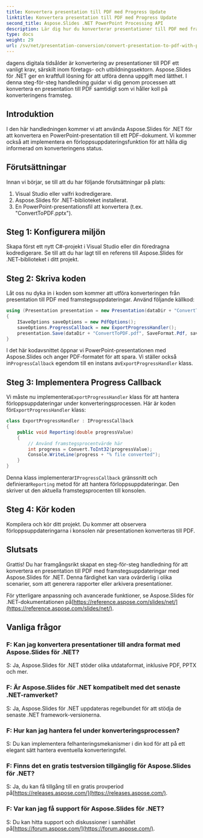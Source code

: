 ```yaml
---
title: Konvertera presentation till PDF med Progress Update
linktitle: Konvertera presentation till PDF med Progress Update
second_title: Aspose.Slides .NET PowerPoint Processing API
description: Lär dig hur du konverterar presentationer till PDF med framstegsuppdateringar med Aspose.Slides för .NET. Steg-för-steg guide med källkod ingår.
type: docs
weight: 29
url: /sv/net/presentation-conversion/convert-presentation-to-pdf-with-progress-update/
---
```


dagens digitala tidsålder är konvertering av presentationer till PDF ett vanligt krav, särskilt inom företags- och utbildningssektorn. Aspose.Slides för .NET ger en kraftfull lösning för att utföra denna uppgift med lätthet. I denna steg-för-steg handledning guidar vi dig genom processen att konvertera en presentation till PDF samtidigt som vi håller koll på konverteringens framsteg.

## Introduktion

I den här handledningen kommer vi att använda Aspose.Slides för .NET för att konvertera en PowerPoint-presentation till ett PDF-dokument. Vi kommer också att implementera en förloppsuppdateringsfunktion för att hålla dig informerad om konverteringens status.

## Förutsättningar

Innan vi börjar, se till att du har följande förutsättningar på plats:

1. Visual Studio eller valfri kodredigerare.
2. Aspose.Slides för .NET-biblioteket installerat.
3. En PowerPoint-presentationsfil att konvertera (t.ex. "ConvertToPDF.pptx").

## Steg 1: Konfigurera miljön

Skapa först ett nytt C#-projekt i Visual Studio eller din föredragna kodredigerare. Se till att du har lagt till en referens till Aspose.Slides för .NET-biblioteket i ditt projekt.

## Steg 2: Skriva koden

Låt oss nu dyka in i koden som kommer att utföra konverteringen från presentation till PDF med framstegsuppdateringar. Använd följande källkod:

```csharp
using (Presentation presentation = new Presentation(dataDir + "ConvertToPDF.pptx"))
{
    ISaveOptions saveOptions = new PdfOptions();
    saveOptions.ProgressCallback = new ExportProgressHandler();
    presentation.Save(dataDir + "ConvertToPDF.pdf", SaveFormat.Pdf, saveOptions);
}
```

 I det här kodavsnittet öppnar vi PowerPoint-presentationen med Aspose.Slides och anger PDF-formatet för att spara. Vi ställer också in`ProgressCallback` egendom till en instans av`ExportProgressHandler` klass.

## Steg 3: Implementera Progress Callback

 Vi måste nu implementera`ExportProgressHandler` klass för att hantera förloppsuppdateringar under konverteringsprocessen. Här är koden för`ExportProgressHandler` klass:

```csharp
class ExportProgressHandler : IProgressCallback
{
    public void Reporting(double progressValue)
    {
        // Använd framstegsprocentvärde här
        int progress = Convert.ToInt32(progressValue);
        Console.WriteLine(progress + "% file converted");
    }
}
```

 Denna klass implementerar`IProgressCallback` gränssnitt och definierar`Reporting` metod för att hantera förloppsuppdateringar. Den skriver ut den aktuella framstegsprocenten till konsolen.

## Steg 4: Kör koden

Kompilera och kör ditt projekt. Du kommer att observera förloppsuppdateringarna i konsolen när presentationen konverteras till PDF.

## Slutsats

Grattis! Du har framgångsrikt skapat en steg-för-steg handledning för att konvertera en presentation till PDF med framstegsuppdateringar med Aspose.Slides för .NET. Denna färdighet kan vara ovärderlig i olika scenarier, som att generera rapporter eller arkivera presentationer.

 För ytterligare anpassning och avancerade funktioner, se Aspose.Slides för .NET-dokumentationen på[https://reference.aspose.com/slides/net/](https://reference.aspose.com/slides/net/).

## Vanliga frågor

### F: Kan jag konvertera presentationer till andra format med Aspose.Slides för .NET?
S: Ja, Aspose.Slides för .NET stöder olika utdataformat, inklusive PDF, PPTX och mer.

### F: Är Aspose.Slides för .NET kompatibelt med det senaste .NET-ramverket?
S: Ja, Aspose.Slides för .NET uppdateras regelbundet för att stödja de senaste .NET framework-versionerna.

### F: Hur kan jag hantera fel under konverteringsprocessen?
S: Du kan implementera felhanteringsmekanismer i din kod för att på ett elegant sätt hantera eventuella konverteringsfel.

### F: Finns det en gratis testversion tillgänglig för Aspose.Slides för .NET?
 S: Ja, du kan få tillgång till en gratis provperiod på[https://releases.aspose.com/](https://releases.aspose.com/).

### F: Var kan jag få support för Aspose.Slides för .NET?
 S: Du kan hitta support och diskussioner i samhället på[https://forum.aspose.com/](https://forum.aspose.com/).